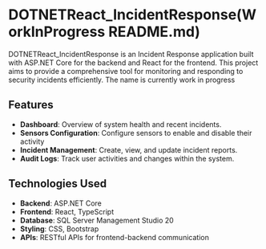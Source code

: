 # DOTNETReact_IncidentResponse(WorkInProgress README.md)

DOTNETReact_IncidentResponse is an Incident Response application built with ASP.NET Core for the backend and React for the frontend. This project aims to provide a comprehensive tool for monitoring and responding to security incidents efficiently. The name is currently work in progress

## Features

- **Dashboard**: Overview of system health and recent incidents.
- **Sensors Configuration**: Configure sensors to enable and disable their activity
- **Incident Management**: Create, view, and update incident reports.
- **Audit Logs**: Track user activities and changes within the system.

## Technologies Used

- **Backend**: ASP.NET Core
- **Frontend**: React, TypeScript
- **Database**: SQL Server Management Studio 20
- **Styling**: CSS, Bootstrap
- **APIs**: RESTful APIs for frontend-backend communication


